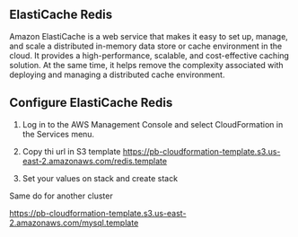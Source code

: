 ## ElastiCache Redis
Amazon ElastiCache is a web service that makes it easy to set up, manage, and scale a distributed in-memory data store or cache environment in the cloud. It provides a high-performance, scalable, and cost-effective caching solution. At the same time, it helps remove the complexity associated with deploying and managing a distributed cache environment.

## Configure ElastiCache Redis
1. Log in to the AWS Management Console and select CloudFormation in the Services menu. 
  
2. Copy thi url in S3 template https://pb-cloudformation-template.s3.us-east-2.amazonaws.com/redis.template

3. Set your values on stack and create stack

Same do for another cluster

https://pb-cloudformation-template.s3.us-east-2.amazonaws.com/mysql.template
